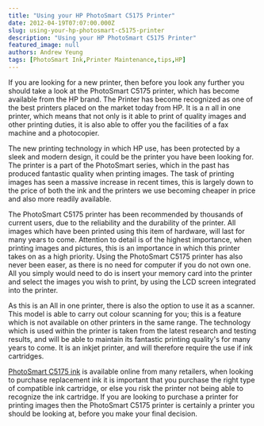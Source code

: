 ```yaml
---
title: "Using your HP PhotoSmart C5175 Printer"
date: 2012-04-19T07:07:00.000Z
slug: using-your-hp-photosmart-c5175-printer
description: "Using your HP PhotoSmart C5175 Printer"
featured_image: null
authors: Andrew Yeung
tags: [PhotoSmart Ink,Printer Maintenance,tips,HP]
---
```


If you are looking for a new printer, then before you look any further you should take a look at the PhotoSmart C5175 printer, which has become available from the HP brand. The Printer has become recognized as one of the best printers placed on the market today from HP. It is a n all in one printer, which means that not only is it able to print of quality images and other printing duties, it is also able to offer you the facilities of a fax machine and a photocopier. 

The new printing technology in which HP use, has been protected by a sleek and modern design, it could be the printer you have been looking for. The printer is a part of the PhotoSmart series, which in the past has produced fantastic quality when printing images. The task of printing images has seen a massive increase in recent times, this is largely down to the price of both the ink and the printers we use becoming cheaper in price and also more readily available. 

The PhotoSmart C5175 printer has been recommended by thousands of current users, due to the reliability and the durability of the printer. All images which have been printed using this item of hardware, will last for many years to come. Attention to detail is of the highest importance, when printing images and pictures, this is an importance in which this printer takes on as a high priority. Using the PhotoSmart C5175 printer has also never been easer, as there is no need for computer if you do not own one. All you simply would need to do is insert your memory card into the printer and select the images you wish to print, by using the LCD screen integrated into the printer. 

As this is an All in one printer, there is also the option to use it as a scanner. This model is able to carry out colour scanning for you; this is a feature which is not available on other printers in the same range. The technology which is used within the printer is taken from the latest research and testing results, and will be able to maintain its fantastic printing quality's for many years to come. It is an inkjet printer, and will therefore require the use if ink cartridges. 

[PhotoSmart C5175 ink](https://www.comboink.com/hp-photosmart-c5175-printer-ink-cartridges) is available online from many retailers, when looking to purchase replacement ink it is important that you purchase the right type of compatible ink cartridge, or else you risk the printer not being able to recognize the ink cartridge. If you are looking to purchase a printer for printing images then the PhotoSmart C5175 printer is certainly a printer you should be looking at, before you make your final decision.